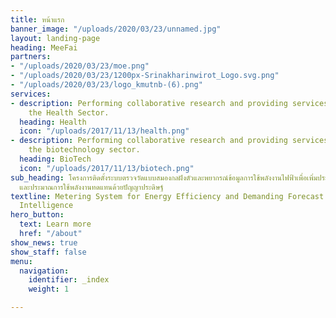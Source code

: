 ```yaml
---
title: หน้าแรก
banner_image: "/uploads/2020/03/23/unnamed.jpg"
layout: landing-page
heading: MeeFai
partners:
- "/uploads/2020/03/23/moe.png"
- "/uploads/2020/03/23/1200px-Srinakharinwirot_Logo.svg.png"
- "/uploads/2020/03/23/logo_kmutnb-(6).png"
services:
- description: Performing collaborative research and providing services to support
    the Health Sector.
  heading: Health
  icon: "/uploads/2017/11/13/health.png"
- description: Performing collaborative research and providing services to support
    the biotechnology sector.
  heading: BioTech
  icon: "/uploads/2017/11/13/biotech.png"
sub_heading: โครงการติดตั้งระบบตรวจวัดแบบสมองกลฝังตัวและพยากรณ์ข้อมูลการใช้พลังงานไฟฟ้าเพื่อเพิ่มประสิทธิภาพการใช้พลังงาน
  และประมาณการใช้พลังงานทดแทนด้วยปัญญาประดิษฐ์
textline: Metering System for Energy Efficiency and Demanding Forecast based on Artificial
  Intelligence
hero_button:
  text: Learn more
  href: "/about"
show_news: true
show_staff: false
menu:
  navigation:
    identifier: _index
    weight: 1

---
```

